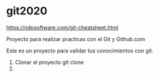 # git2020

https://ndpsoftware.com/git-cheatsheet.html

Proyecto para realizar practicas con el Git y Github.com

Este es un proyecto para validar tus conocimientos con git.

1. Clonar el proyecto
git clone <repo>
2. 
